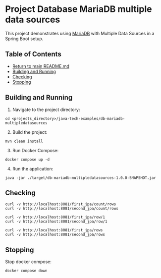 # Project Database MariaDB multiple data sources

This project demonstrates using [MariaDB](https://db-engines.com/en/system/MariaDB) with Multiple Data Sources in a Spring Boot
setup.

## Table of Contents

* [Return to main README.md](../README.md#project-java-tech-examples)
* [Building and Running](#building-and-running)
* [Checking](#checking)
* [Stopping](#stopping)

## Building and Running

1. Navigate to the project directory:

```
cd <projects_directory>/java-tech-examples/db-mariadb-multipledatasources
```

2. Build the project:

```
mvn clean install
```

3. Run Docker Compose:

```
docker compose up -d
```

4. Run the application:

```
java -jar ./target/db-mariadb-multipledatasources-1.0.0-SNAPSHOT.jar
```

## Checking

```
curl -v http://localhost:8081/first_jpa/count/rows
curl -v http://localhost:8081/second_jpa/count/rows

curl -v http://localhost:8081/first_jpa/row/1
curl -v http://localhost:8081/second_jpa/row/1

curl -v http://localhost:8081/first_jpa/rows
curl -v http://localhost:8081/second_jpa/rows
```

## Stopping

Stop docker compose:

```
docker compose down
```